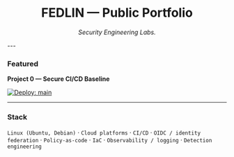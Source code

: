 <!-- Profile README for github.com/fedlinllc -->

<h1 align="center">FEDLIN — Public Portfolio</h1>
<p align="center"><em>Security Engineering Labs.</em></p>
---

### Featured
**Project 0 — Secure CI/CD Baseline**

[![Deploy: main](https://github.com/fedlinllc/fedlin-azure-secure-cicd/actions/workflows/deploy-azure.yml/badge.svg?branch=main)](https://github.com/fedlinllc/fedlin-azure-secure-cicd)

---

### Stack
`Linux (Ubuntu, Debian)` · `Cloud platforms` · `CI/CD` · `OIDC / identity federation` · `Policy-as-code` · `IaC` · `Observability / logging` · `Detection engineering`
